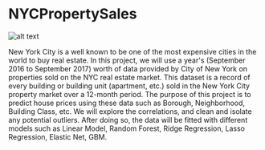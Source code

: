 # NYCPropertySales

![alt text](https://www.shutterstock.com/image-photo/new-york-city-night-manhattan-usa-421599910)


New York City is a well known to be one of the most expensive cities in the world to buy real estate.  In this project, we will use a year's (September 2016 to September 2017) worth of data provided by City of New York on properties sold on the NYC real estate market. This dataset is a record of every building or building unit (apartment, etc.) sold in the New York City property market over a 12-month period.  The purpose of this project is to predict house prices using these data such as Borough, Neighborhood, Building Class, etc. We will explore the correlations, and clean and isolate any potential outliers. After doing so, the data will be fitted with different models such as Linear Model, Random Forest, Ridge Regression, Lasso Regression, Elastic Net, GBM.